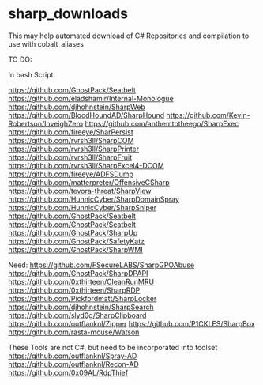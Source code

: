 # sharp_downloads
This may help automated download of C# Repositories and compilation to use with cobalt_aliases

TO DO:

In bash Script:

https://github.com/GhostPack/Seatbelt
https://github.com/eladshamir/Internal-Monologue
https://github.com/djhohnstein/SharpWeb
https://github.com/BloodHoundAD/SharpHound
https://github.com/Kevin-Robertson/InveighZero
https://github.com/anthemtotheego/SharpExec
https://github.com/fireeye/SharPersist
https://github.com/rvrsh3ll/SharpCOM
https://github.com/rvrsh3ll/SharpPrinter
https://github.com/rvrsh3ll/SharpFruit
https://github.com/rvrsh3ll/SharpExcel4-DCOM
https://github.com/fireeye/ADFSDump
https://github.com/matterpreter/OffensiveCSharp
https://github.com/tevora-threat/SharpView
https://github.com/HunnicCyber/SharpDomainSpray
https://github.com/HunnicCyber/SharpSniper
https://github.com/GhostPack/Seatbelt
https://github.com/GhostPack/Seatbelt
https://github.com/GhostPack/SharpUp
https://github.com/GhostPack/SafetyKatz
https://github.com/GhostPack/SharpWMI

Need:
https://github.com/FSecureLABS/SharpGPOAbuse
https://github.com/GhostPack/SharpDPAPI
https://github.com/0xthirteen/CleanRunMRU
https://github.com/0xthirteen/SharpRDP
https://github.com/Pickfordmatt/SharpLocker
https://github.com/djhohnstein/SharpSearch
https://github.com/slyd0g/SharpClipboard
https://github.com/outflanknl/Zipper
https://github.com/P1CKLES/SharpBox
https://github.com/rasta-mouse/Watson


These Tools are not C#, but need to be incorporated into toolset
https://github.com/outflanknl/Spray-AD
https://github.com/outflanknl/Recon-AD
https://github.com/0x09AL/RdpThief
